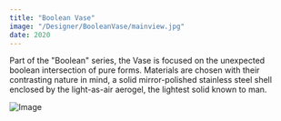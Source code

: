 ```yaml
---
title: "Boolean Vase"
image: "/Designer/BooleanVase/mainview.jpg"
date: 2020
---
```


Part of the "Boolean" series, the Vase is focused on the unexpected boolean intersection of pure forms. Materials are chosen with their contrasting nature in mind, a solid mirror-polished stainless steel shell enclosed by the light-as-air aerogel, the lightest solid known to man.

![Image](/Designer/BooleanVase/vase-sideview.jpg)
